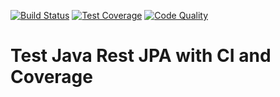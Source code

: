 [![Build Status][ci_img]][ci_link]
[![Test Coverage][cov_img]][cov_link]
[![Code Quality][cq_img]][cq_link]

[ci_link]: https://travis-ci.org/campisano/test_java_rest_jpa
[ci_img]: https://travis-ci.org/campisano/test_java_rest_jpa.svg?branch=master "Build Status"
[cov_link]: https://codecov.io/gh/campisano/test_java_rest_jpa
[cov_img]: https://codecov.io/gh/campisano/test_java_rest_jpa/branch/master/graph/badge.svg "Test Coverage"
[cq_link]: https://lgtm.com/projects/g/campisano/test_java_rest_jpa/context:java
[cq_img]: https://img.shields.io/lgtm/grade/cpp/g/campisano/test_java_rest_jpa.svg?logo=lgtm&logoWidth=18 "Code Quality"

# Test Java Rest JPA with CI and Coverage

